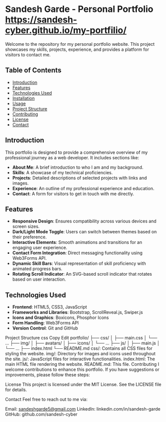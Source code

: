 # Sandesh Garde - Personal Portfolio   https://sandesh-cyber.github.io/my-portfilio/

Welcome to the repository for my personal portfolio website. This project showcases my skills, projects, experience, and provides a platform for visitors to contact me.

## Table of Contents

- [Introduction](#introduction)
- [Features](#features)
- [Technologies Used](#technologies-used)
- [Installation](#installation)
- [Usage](#usage)
- [Project Structure](#project-structure)
- [Contributing](#contributing)
- [License](#license)
- [Contact](#contact)

## Introduction

This portfolio is designed to provide a comprehensive overview of my professional journey as a web developer. It includes sections like:

- **About Me**: A brief introduction to who I am and my background.
- **Skills**: A showcase of my technical proficiencies.
- **Projects**: Detailed descriptions of selected projects with links and images.
- **Experience**: An outline of my professional experience and education.
- **Contact**: A form for visitors to get in touch with me directly.

## Features

- **Responsive Design**: Ensures compatibility across various devices and screen sizes.
- **Dark/Light Mode Toggle**: Users can switch between themes based on their preference.
- **Interactive Elements**: Smooth animations and transitions for an engaging user experience.
- **Contact Form Integration**: Direct messaging functionality using Web3Forms API.
- **Dynamic Skill Bars**: Visual representation of skill proficiency with animated progress bars.
- **Rotating Scroll Indicator**: An SVG-based scroll indicator that rotates based on user interaction.

## Technologies Used

- **Frontend**: HTML5, CSS3, JavaScript
- **Frameworks and Libraries**: Bootstrap, ScrollReveal.js, Swiper.js
- **Icons and Graphics**: Boxicons, Phosphor Icons
- **Form Handling**: Web3Forms API
- **Version Control**: Git and GitHub


Project Structure
css
Copy
Edit
portfolio/
├── css/
│   ├── main.css
│   └── ...
├── img/
│   ├── avatars/
│   ├── icons/
│   └── ...
├── js/
│   ├── main.js
│   └── ...
├── index.html
└── README.md
css/: Contains all CSS files for styling the website.
img/: Directory for images and icons used throughout the site.
js/: JavaScript files for interactive functionalities.
index.html: The main HTML file rendering the website.
README.md: This file.
Contributing
I welcome contributions to enhance this portfolio. If you have suggestions or improvements, please follow these steps:

License
This project is licensed under the MIT License. See the LICENSE file for details.

Contact
Feel free to reach out to me via:

Email: sandeshgarde5@gmail.com
LinkedIn: linkedin.com/in/sandesh-garde
GitHub: github.com/sandesh-cyber

